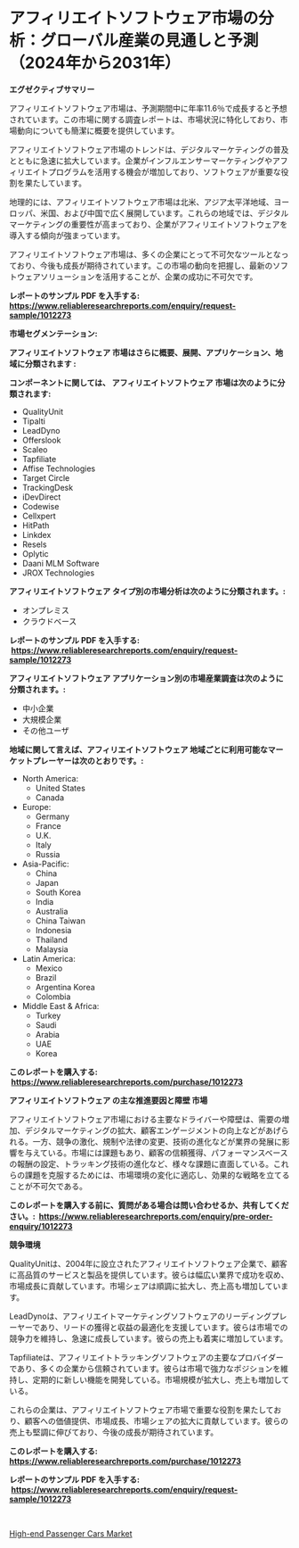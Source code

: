 <p><h1>アフィリエイトソフトウェア市場の分析：グローバル産業の見通しと予測（2024年から2031年）</h1></p><p><strong>エグゼクティブサマリー</strong></p>
<p><p>アフィリエイトソフトウェア市場は、予測期間中に年率11.6％で成長すると予想されています。この市場に関する調査レポートは、市場状況に特化しており、市場動向についても簡潔に概要を提供しています。</p><p>アフィリエイトソフトウェア市場のトレンドは、デジタルマーケティングの普及とともに急速に拡大しています。企業がインフルエンサーマーケティングやアフィリエイトプログラムを活用する機会が増加しており、ソフトウェアが重要な役割を果たしています。</p><p>地理的には、アフィリエイトソフトウェア市場は北米、アジア太平洋地域、ヨーロッパ、米国、および中国で広く展開しています。これらの地域では、デジタルマーケティングの重要性が高まっており、企業がアフィリエイトソフトウェアを導入する傾向が強まっています。</p><p>アフィリエイトソフトウェア市場は、多くの企業にとって不可欠なツールとなっており、今後も成長が期待されています。この市場の動向を把握し、最新のソフトウェアソリューションを活用することが、企業の成功に不可欠です。</p></p>
<p><strong>レポートのサンプル PDF を入手する: <a href="https://www.reliableresearchreports.com/enquiry/request-sample/1012273">https://www.reliableresearchreports.com/enquiry/request-sample/1012273</a></strong></p>
<p><strong>市場セグメンテーション:</strong></p>
<p><strong> アフィリエイトソフトウェア 市場はさらに概要、展開、アプリケーション、地域に分類されます :</strong></p>
<p><strong>コンポーネントに関しては、 アフィリエイトソフトウェア 市場は次のように分類されます: &nbsp;</strong></p>
<p><ul><li>QualityUnit</li><li>Tipalti</li><li>LeadDyno</li><li>Offerslook</li><li>Scaleo</li><li>Tapfiliate</li><li>Affise Technologies</li><li>Target Circle</li><li>TrackingDesk</li><li>iDevDirect</li><li>Codewise</li><li>Cellxpert</li><li>HitPath</li><li>Linkdex</li><li>Resels</li><li>Oplytic</li><li>Daani MLM Software</li><li>JROX Technologies</li></ul></p>
<p><strong> アフィリエイトソフトウェア タイプ別の市場分析は次のように分類されます。:</strong></p>
<p><ul><li>オンプレミス</li><li>クラウドベース</li></ul></p>
<p><strong>レポートのサンプル PDF を入手する: &nbsp;<a href="https://www.reliableresearchreports.com/enquiry/request-sample/1012273">https://www.reliableresearchreports.com/enquiry/request-sample/1012273</a></strong></p>
<p><strong> アフィリエイトソフトウェア アプリケーション別の市場産業調査は次のように分類されます。:</strong></p>
<p><ul><li>中小企業</li><li>大規模企業</li><li>その他ユーザ</li></ul></p>
<p><strong>地域に関して言えば、アフィリエイトソフトウェア 地域ごとに利用可能なマーケットプレーヤーは次のとおりです。:</strong></p>
<p><ul>
    <li>
        North America:
        <ul>
            <li>United States</li>
            <li>Canada</li>
        </ul>
    </li>
    <li>
        Europe:
        <ul>
            <li>Germany</li>
            <li>France</li>
            <li>U.K.</li>
            <li>Italy</li>
            <li>Russia</li>
        </ul>
    </li>
    <li>
        Asia-Pacific:
        <ul>
            <li>China</li>
            <li>Japan</li>
            <li>South Korea</li>
            <li>India</li>
            <li>Australia</li>
            <li>China Taiwan</li>
            <li>Indonesia</li>
            <li>Thailand</li>
            <li>Malaysia</li>
        </ul>
    </li>
    <li>
        Latin America:
        <ul>
            <li>Mexico</li>
            <li>Brazil</li>
            <li>Argentina Korea</li>
            <li>Colombia</li>
        </ul>
    </li>
    <li>
        Middle East & Africa:
        <ul>
            <li>Turkey</li>
            <li>Saudi</li>
            <li>Arabia</li>
            <li>UAE</li>
            <li>Korea</li>
        </ul>
    </li>
    </ul></p>
<p><strong>このレポートを購入する: &nbsp;<a href="https://www.reliableresearchreports.com/purchase/1012273">https://www.reliableresearchreports.com/purchase/1012273</a></strong></p>
<p><strong>アフィリエイトソフトウェア の主な推進要因と障壁 市場</strong></p>
<p><p>アフィリエイトソフトウェア市場における主要なドライバーや障壁は、需要の増加、デジタルマーケティングの拡大、顧客エンゲージメントの向上などがあげられる。一方、競争の激化、規制や法律の変更、技術の進化などが業界の発展に影響を与えている。市場には課題もあり、顧客の信頼獲得、パフォーマンスベースの報酬の設定、トラッキング技術の進化など、様々な課題に直面している。これらの課題を克服するためには、市場環境の変化に適応し、効果的な戦略を立てることが不可欠である。</p></p>
<p><strong>このレポートを購入する前に、質問がある場合は問い合わせるか、共有してください。:&nbsp; <a href="https://www.reliableresearchreports.com/enquiry/pre-order-enquiry/1012273">https://www.reliableresearchreports.com/enquiry/pre-order-enquiry/1012273</a></strong></p>
<p><strong>競争環境</strong></p>
<p><p>QualityUnitは、2004年に設立されたアフィリエイトソフトウェア企業で、顧客に高品質のサービスと製品を提供しています。彼らは幅広い業界で成功を収め、市場成長に貢献しています。市場シェアは順調に拡大し、売上高も増加しています。</p><p>LeadDynoは、アフィリエイトマーケティングソフトウェアのリーディングプレーヤーであり、リードの獲得と収益の最適化を支援しています。彼らは市場での競争力を維持し、急速に成長しています。彼らの売上も着実に増加しています。</p><p>Tapfiliateは、アフィリエイトトラッキングソフトウェアの主要なプロバイダーであり、多くの企業から信頼されています。彼らは市場で強力なポジションを維持し、定期的に新しい機能を開発している。市場規模が拡大し、売上も増加している。</p><p>これらの企業は、アフィリエイトソフトウェア市場で重要な役割を果たしており、顧客への価値提供、市場成長、市場シェアの拡大に貢献しています。彼らの売上も堅調に伸びており、今後の成長が期待されています。</p></p>
<p><strong>このレポートを購入する: &nbsp; <a href="https://www.reliableresearchreports.com/purchase/1012273">https://www.reliableresearchreports.com/purchase/1012273</a></strong></p>
<p><strong>レポートのサンプル PDF を入手する: &nbsp;<a href="https://www.reliableresearchreports.com/enquiry/request-sample/1012273">https://www.reliableresearchreports.com/enquiry/request-sample/1012273</a></strong><strong></strong></p>
<p>&nbsp;</p>
<p><p><a href="https://faithful-glue-af3.notion.site/High-end-Passenger-Cars-Market-Size-Furnishes-Valuable-Information-Encompassing-Market-Share-Market-602b5528ef084815befaea12a7cfcdc1">High-end Passenger Cars Market</a></p></p>